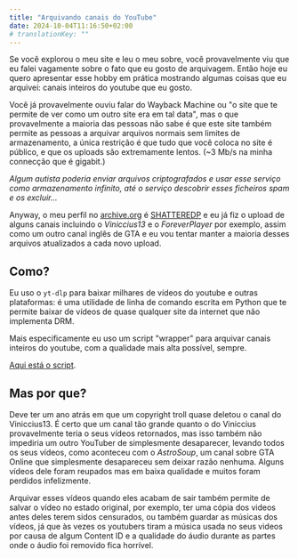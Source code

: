 ```yaml
---
title: "Arquivando canais do YouTube"
date: 2024-10-04T11:16:50+02:00
# translationKey: ""
---
```


Se você explorou o meu site e leu o meu sobre, você provavelmente viu que eu falei vagamente sobre o fato que eu gosto de arquivagem. Então hoje eu quero apresentar esse hobby em prática mostrando algumas coisas que eu arquivei: canais inteiros do youtube que eu gosto.

Você já provavelmente ouviu falar do Wayback Machine ou "o site que te permite de ver como um outro site era em tal data", mas o que provavelmente a maioria das pessoas não sabe é que este site também permite as pessoas a arquivar arquivos normais sem limites de armazenamento, a única restrição é que tudo que você coloca no site é público, e que os uploads são extremamente lentos. (~3 Mb/s na minha connecção que é gigabit.)

*Algum autista poderia enviar arquivos criptografados e usar esse serviço como armazenamento infinito, até o serviço descobrir esses ficheiros spam e os excluir...*

Anyway, o meu perfil no [archive.org](https://archive.org) é [SHATTEREDP](https://archive.org/details/@shatteredp) e eu já fiz o upload de alguns canais incluindo o *Viniccius13* e o *ForeverPlayer* por exemplo, assim como um outro canal inglês de GTA e eu vou tentar manter a maioria desses arquivos atualizados a cada novo upload.

## Como?

Eu uso o `yt-dlp` para baixar milhares de vídeos do youtube e outras plataformas: é uma utilidade de linha de comando escrita em Python que te permite baixar de vídeos de quase qualquer site da internet que não implementa DRM.

Mais especificamente eu uso um script "wrapper" para arquivar canais inteiros do youtube, com a qualidade mais alta possível, sempre.

[Aqui está o script](https://github.com/TheFrenchGhosty/TheFrenchGhostys-Ultimate-YouTube-DL-Scripts-Collection/tree/master/scripts/Archivist%20Scripts/Archivist%20Scripts%20(No%20Comments)/Channels).

## Mas por que?

Deve ter um ano atrás em que um copyright troll quase deletou o canal do Viniccius13. É certo que um canal tão grande quanto o do Viniccius provavelmente teria o seus vídeos retornados, mas isso também não impediria um outro YouTuber de simplesmente desaparecer, levando todos os seus vídeos, como aconteceu com o *AstroSoup*, um canal sobre GTA Online que simplesmente desapareceu sem deixar razão nenhuma. Alguns vídeos dele foram reupados mas em baixa qualidade e muitos foram perdidos infelizmente.

Arquivar esses vídeos quando eles acabam de sair também permite de salvar o vídeo no estado original, por exemplo, ter uma cópia dos videos antes deles terem sidos censurados, ou também guardar as músicas dos vídeos, já que às vezes os youtubers tiram a música usada no seus videos por causa de algum Content ID e a qualidade do áudio durante as partes onde o áudio foi removido fica horrível.
